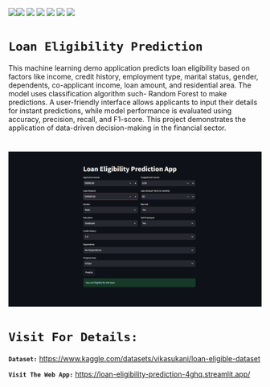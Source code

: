 <img src="https://img.shields.io/badge/build%20with-python-yellow"><img src="https://img.shields.io/badge/-machine%20learning-brightgreen"> <img src="https://img.shields.io/badge/-streamlit-orange">
<img src="https://img.shields.io/badge/deployed%20in-Streamlit%20Cloud-blue">
<img src="https://img.shields.io/badge/domain-Finance-orange">
<img src="https://img.shields.io/badge/dataset-Kaggle-red">
<img src="https://img.shields.io/badge/-Loan Eligible Dataset-orange">



# **`Loan Eligibility Prediction`** 

This machine learning demo application predicts loan eligibility based on factors like income, credit history, employment type, marital status, gender, dependents, co-applicant income, loan amount, and residential area. The model uses classification algorithm such- Random Forest to make predictions. A user-friendly interface allows applicants to input their details for instant predictions, while model performance is evaluated using accuracy, precision, recall, and F1-score. This project demonstrates the application of data-driven decision-making in the financial sector.

#


<img align="" alt="coding" width="900" src= "https://github.com/bhushan-zade/Loan_Eligibility_Prediction/blob/main/Loan%20Eligibility%20Prediction%20App.png">

# **`Visit For Details:`**

**`Dataset:`** https://www.kaggle.com/datasets/vikasukani/loan-eligible-dataset

**`Visit The Web App:`** https://loan-eligibility-prediction-4ghq.streamlit.app/



    
 
